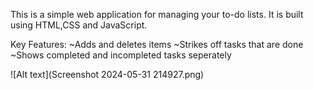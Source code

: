 This is a simple web application for managing your to-do lists. It is built using HTML,CSS and JavaScript.

Key Features:
~Adds and deletes items 
~Strikes off tasks that are done 
~Shows completed and incompleted tasks seperately

![Alt text](Screenshot 2024-05-31 214927.png)
